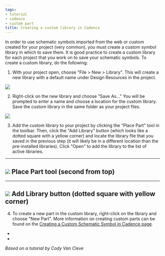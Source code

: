 ```yaml
---
tags:
- tutorial
- cadence
- custom part
title: Creating a custom library in Cadence
---
```


In order to use schematic symbols imported from the web or custom created for your project (very common), you must create a custom symbol library in which to save them. It is good practice to create a custom library for each project that you work on to save your schematic symbols. To create a custom library, do the following:

1.  With your project open, choose "File > New > Library". This will create a new library with a default name under Design Resources in the project.

[![](/figures/figure_324.png)](/larger/image0079.png)

2.  Right-click on the new library and choose "Save As..." You will be prompted to enter a name and choose a location for the custom library. Save the custom library in the same folder as your project files.

[![](/figures/figure_325.png)](/larger/image0080.png)

3.  Add the custom library to your project by clicking the "Place Part" tool in the toolbar. Then, click the "Add Library" button (which looks like a dotted square with a yellow corner) and locate the library file that you saved in the previous step (it will likely be in a different location than the pre-installed libraries). Click "Open" to add the library to the list of active libraries.

  -----------------------------------------------------------------------------
   [![](/figures/figure_326.png)](/larger/image0081.png)
                        Place Part tool (second from top)
  -----------------------------------------------------------------------------

  ------------------------------------------------------------------------------
   [![](/figures/figure_327.png)](/larger/image0082.png)
              Add Library button (dotted square with yellow corner)
  ------------------------------------------------------------------------------

4.  To create a new part in the custom library, right-click on the library and choose "New Part". More information on creating custom parts can be found on the [Creating a Custom Schematic Symbol in Cadence page](creating-a-custom-schematic-symbol-in-cadence.html).

-   
-   

*Based on a tutorial by Cody Van Cleve*
